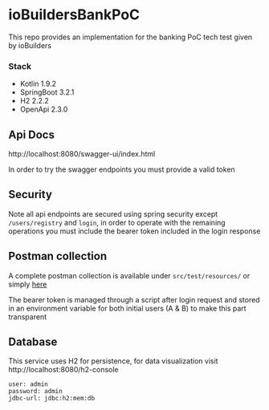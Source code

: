 # ioBuildersBankPoC
This repo provides an implementation for the banking PoC tech test given by ioBuilders
### Stack 
- Kotlin 1.9.2
- SpringBoot 3.2.1
- H2 2.2.2
- OpenApi 2.3.0 
## Api Docs

http://localhost:8080/swagger-ui/index.html

In order to try the swagger endpoints you must provide a valid token

## Security
Note all api endpoints are secured using spring security except `/users/registry` and `login`, in order to operate with the remaining operations you must include the bearer token included in the login response

## Postman collection
A complete postman collection is available under `src/test/resources/` or simply [here](https://github.com/afuentecruz/ioBuilders-banking-poc/blob/main/src/test/resources/ioBuilders%20banking%20PoC.postman_collection.json)

The bearer token is managed through a script after login request and stored in an environment variable for both initial users (A & B) to make this part transparent 

## Database
This service uses H2 for persistence, for data visualization visit http://localhost:8080/h2-console
```
user: admin
password: admin 
jdbc-url: jdbc:h2:mem:db
```
